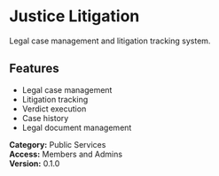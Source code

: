 # Justice Litigation

Legal case management and litigation tracking system.

## Features
- Legal case management
- Litigation tracking
- Verdict execution
- Case history
- Legal document management

**Category:** Public Services  
**Access:** Members and Admins  
**Version:** 0.1.0
